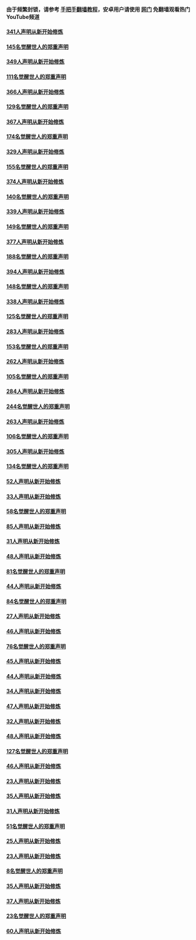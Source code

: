 #### 由于频繁封锁，请参考 [手把手翻墙教程](https://github.com/gfw-breaker/guides/wiki/)，安卓用户请使用 [网门](https://github.com/gfw-breaker/nogfw/blob/master/dl.md?t=06221000) 免翻墙观看热门YouTube频道 

#### [341人声明从新开始修炼](../pages/91/427255.md?t=06221000) 

#### [145名觉醒世人的郑重声明](../pages/91/427254.md?t=06221000) 

#### [349人声明从新开始修炼](../pages/91/426969.md?t=06221000) 

#### [111名觉醒世人的郑重声明](../pages/91/426968.md?t=06221000) 

#### [366人声明从新开始修炼](../pages/91/426737.md?t=06221000) 

#### [129名觉醒世人的郑重声明](../pages/91/426736.md?t=06221000) 

#### [367人声明从新开始修炼](../pages/91/426421.md?t=06221000) 

#### [174名觉醒世人的郑重声明](../pages/91/426420.md?t=06221000) 

#### [329人声明从新开始修炼](../pages/91/426139.md?t=06221000) 

#### [155名觉醒世人的郑重声明](../pages/91/426138.md?t=06221000) 

#### [374人声明从新开始修炼](../pages/91/425811.md?t=06221000) 

#### [140名觉醒世人的郑重声明](../pages/91/425810.md?t=06221000) 

#### [339人声明从新开始修炼](../pages/91/425690.md?t=06221000) 

#### [149名觉醒世人的郑重声明](../pages/91/425689.md?t=06221000) 

#### [377人声明从新开始修炼](../pages/91/424867.md?t=06221000) 

#### [188名觉醒世人的郑重声明](../pages/91/424866.md?t=06221000) 

#### [394人声明从新开始修炼](../pages/91/423914.md?t=06221000) 

#### [148名觉醒世人的郑重声明](../pages/91/423913.md?t=06221000) 

#### [338人声明从新开始修炼](../pages/91/423540.md?t=06221000) 

#### [125名觉醒世人的郑重声明](../pages/91/423539.md?t=06221000) 

#### [283人声明从新开始修炼](../pages/91/423296.md?t=06221000) 

#### [153名觉醒世人的郑重声明](../pages/91/423295.md?t=06221000) 

#### [262人声明从新开始修炼](../pages/91/423004.md?t=06221000) 

#### [105名觉醒世人的郑重声明](../pages/91/423003.md?t=06221000) 

#### [284人声明从新开始修炼](../pages/91/422707.md?t=06221000) 

#### [244名觉醒世人的郑重声明](../pages/91/422706.md?t=06221000) 

#### [263人声明从新开始修炼](../pages/91/422553.md?t=06221000) 

#### [106名觉醒世人的郑重声明](../pages/91/422552.md?t=06221000) 

#### [305人声明从新开始修炼](../pages/91/422153.md?t=06221000) 

#### [134名觉醒世人的郑重声明](../pages/91/422152.md?t=06221000) 

#### [52人声明从新开始修炼](../pages/91/421846.md?t=06221000) 

#### [33人声明从新开始修炼](../pages/91/421804.md?t=06221000) 

#### [58名觉醒世人的郑重声明](../pages/91/421845.md?t=06221000) 

#### [85人声明从新开始修炼](../pages/91/421769.md?t=06221000) 

#### [31人声明从新开始修炼](../pages/91/421763.md?t=06221000) 

#### [48人声明从新开始修炼](../pages/91/421605.md?t=06221000) 

#### [81名觉醒世人的郑重声明](../pages/91/421656.md?t=06221000) 

#### [44人声明从新开始修炼](../pages/91/421544.md?t=06221000) 

#### [84名觉醒世人的郑重声明](../pages/91/421543.md?t=06221000) 

#### [27人声明从新开始修炼](../pages/91/421465.md?t=06221000) 

#### [46人声明从新开始修炼](../pages/91/421454.md?t=06221000) 

#### [76名觉醒世人的郑重声明](../pages/91/421453.md?t=06221000) 

#### [45人声明从新开始修炼](../pages/91/421452.md?t=06221000) 

#### [44人声明从新开始修炼](../pages/91/421422.md?t=06221000) 

#### [34人声明从新开始修炼](../pages/91/421322.md?t=06221000) 

#### [47人声明从新开始修炼](../pages/91/421264.md?t=06221000) 

#### [32人声明从新开始修炼](../pages/91/421225.md?t=06221000) 

#### [48人声明从新开始修炼](../pages/91/421202.md?t=06221000) 

#### [127名觉醒世人的郑重声明](../pages/91/421224.md?t=06221000) 

#### [46人声明从新开始修炼](../pages/91/421203.md?t=06221000) 

#### [23人声明从新开始修炼](../pages/91/421138.md?t=06221000) 

#### [35人声明从新开始修炼](../pages/91/421122.md?t=06221000) 

#### [31人声明从新开始修炼](../pages/91/421081.md?t=06221000) 

#### [51名觉醒世人的郑重声明](../pages/91/421080.md?t=06221000) 

#### [25人声明从新开始修炼](../pages/91/421020.md?t=06221000) 

#### [23人声明从新开始修炼](../pages/91/420884.md?t=06221000) 

#### [8名觉醒世人的郑重声明](../pages/91/420883.md?t=06221000) 

#### [35人声明从新开始修炼](../pages/91/420809.md?t=06221000) 

#### [37人声明从新开始修炼](../pages/91/420766.md?t=06221000) 

#### [23名觉醒世人的郑重声明](../pages/91/420765.md?t=06221000) 

#### [60人声明从新开始修炼](../pages/91/420727.md?t=06221000) 

